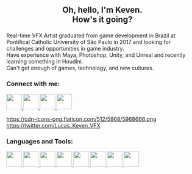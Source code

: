 <h2 align="center">
  <p>Oh, hello, I'm Keven.<br>How's it going?</p>
</h1>

<p>
  Real-time VFX Artist graduated from game development in Brazil at Pontifical Catholic University of São Paulo in 2017 and looking for challenges and opportunities in game industry. 
  <br>
  Have experience with Maya, Photoshop, Unity, and Unreal and recently learning something in Houdini. 
  <br>
  Can't get enough of games, technology, and new cultures.
</p>

### Connect with me:

<a href="https://www.linkedin.com/in/lucas-keven/" target="_blank"> <img src="https://cdn-icons-png.flaticon.com/512/25/25320.png" width="40" height="40"> </a>
<a href="https://www.artstation.com/lucaskeven" target="_blank"> <img src="https://cdn-icons-png.flaticon.com/512/5968/5968666.png" width="40" height="40"> </a>
<a href="https://twitter.com/Lucas_Keven_VFX" target="_blank"> <img src="https://cdn-icons-png.flaticon.com/512/25/25347.png" width="40" height="40"> </a>
<a href="mailto:lucas-keven@outlook.com" target="_blank"> <img src="https://cdn-icons-png.flaticon.com/512/25/25236.png" width="40" height="40"> </a>

https://cdn-icons-png.flaticon.com/512/5968/5968666.png
https://twitter.com/Lucas_Keven_VFX




### Languages and Tools:

<a href="#"> <img src="https://cdn-icons-png.flaticon.com/512/5969/5969346.png" width="40" height="40"> </a>
<a href="#"> <img src="https://i.imgur.com/lvoRPoC.png" width="40" height="40"> </a>
<a href="#"> <img src="https://cdn-icons-png.flaticon.com/512/5968/5968520.png" width="40" height="40"> </a>
<a href="#"> <img src="https://cdn-icons-png.flaticon.com/512/5968/5968472.png" width="40" height="40"> </a>
<a href="#"> <img src="https://cdn-icons-png.flaticon.com/512/5968/5968525.png" width="40" height="40"> </a>
<a href="#"> <img src="https://cdn-icons-png.flaticon.com/512/5968/5968428.png" width="40" height="40"> </a>
<a href="#"> <img src="https://cdn-icons-png.flaticon.com/512/5968/5968543.png" width="40" height="40"> </a>
<a href="#"> <img src="https://cdn-icons-png.flaticon.com/512/5968/5968537.png" width="40" height="40"> </a>
